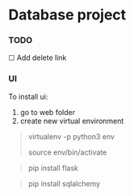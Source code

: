 # Database project

### TODO

☐ Add delete link


### UI
To install ui:

1. go to web folder
2. create new virtual environment
> virtualenv -p python3 env
>
> source env/bin/activate

> pip install flask

> pip install sqlalchemy



